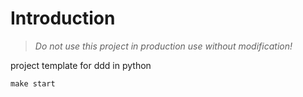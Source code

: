 # Introduction

> _Do not use this project in production use without modification!_

project template for ddd in python

```
make start
```
